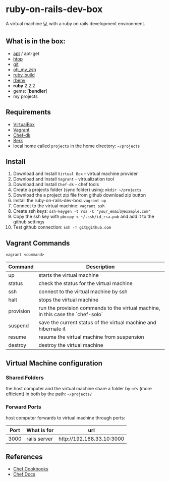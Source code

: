 # ruby-on-rails-dev-box
A virtual machine :computer: with a ruby on rails development environment.

## What is in the box:

* [apt](https://github.com/opscode-cookbooks/apt) / apt-get
* [htop](https://github.com/phlipper/chef-htop)
* [git](https://github.com/jssjr/git)
* [oh_my_zsh](https://github.com/shingara/oh-my-zsh-chef)
* [ruby_build](https://github.com/fnichol/chef-ruby_build)
* [rbenv](https://github.com/fnichol/chef-rbenv)
* **ruby** 2.2.2
* gems: [**bundler**]
* my projects

## Requirements

* [VirtualBox](https://www.virtualbox.org)
* [Vagrant](http://vagrantup.com)
* [Chef-dk](https://downloads.chef.io/chef-dk/)
* [Berk](http://berkshelf.com/)
* local home called `projects` in the home directory: `~/projects`

## Install

1. Download and Install `Virtual Box` - virtual machine provider
2. Download and Install `Vagrant` - virtualization tool
3. Download and Install `Chef-dk` - chef tools
4. Create a projects folder (sync folder) using: `mkdir ~/projects`
5. Download the a project zip file from github download zip button
6. Install the ruby-on-rails-dev-box: `vagrant up`
7. Connect to the virtual machine: `vagrant ssh`
8. Create ssh keys: `ssh-keygen -t rsa -C "your_email@example.com"`
9. Copy the ssh key with `pbcopy < ~/.ssh/id_rsa.pub` and add it to the github settings
10. Test github connection: `ssh -T git@github.com`

## Vagrant Commands

```shell
vagrant <command>
```

<table>
  <thead><tr><th>Command</th><th>Description</th></tr></thead>
  <tbody>
    <tr><td>up</td><td>starts the virtual machine</td></tr>
    <tr><td>status</td><td>check the status for the virtual machine</td></tr>
    <tr><td>ssh</td><td>connect to the virtual machine by ssh</td></tr>
    <tr><td>halt</td><td>stops the virtual machine</td></tr>
    <tr><td>provision</td><td>run the provision commands to the virtual machine, in this case the `chef-solo`</td></tr>
    <tr><td>suspend</td><td>save the current status of the virtual machine and hibernate it</td></tr>
    <tr><td>resume</td><td>resume the virtual machine from suspension</td></tr>
    <tr><td>destroy</td><td>destroy the virtual machine</td></tr>
  </tbody>
</table>

## Virtual Machine configuration

### Shared Folders

the host computer and the virtual machine share a folder by `nfs` (more efficient) in both by the path: `~/projects/`

### Forward Ports

host computer forwards to virtual machine through ports:
<table>
  <thead><tr><th>Port</th><th>What is for</th><th>url</th></tr></thead>
  <tbody>
    <tr><td>3000</td><td>rails server</td><td>http://192.168.33.10:3000</td></tr>
  </tbody>
</table>

## References

* [Chef Cookbooks](https://supermarket.chef.io/)
* [Chef Docs](https://docs.chef.io/)
